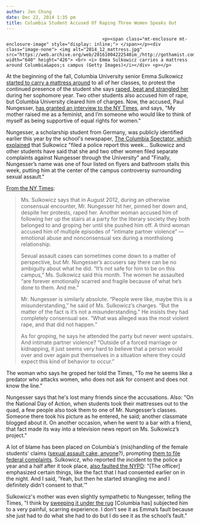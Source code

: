 ```yaml
---
author: Jen Chung
date: Dec 22, 2014 1:35 pm
title: Columbia Student Accused Of Raping Three Women Speaks Out
---
```


	
										<p><span class="mt-enclosure mt-enclosure-image" style="display: inline;"> </span></p><div class="image-none"> <img alt="2014_12_mattress.jpg" src="https://web.archive.org/web/20161004222540im_/http://gothamist.com/attachments/jen/2014_12_mattress.jpg" width="640" height="426"> <br> <i> Emma Sulkowicz carries a mattress around Columbia&apos;s campus (Getty Images)</i></div> <p></p>

<p>At the beginning of the fall, Columbia University senior Emma Sulkowicz <a href="https://web.archive.org/web/20161004222540/http://gothamist.com/2014/09/03/student_shames_columbia_with_perfor.php">started to carry a mattress around</a> to all of her classes, to protest the continued presence of the student she says <a href="https://web.archive.org/web/20161004222540/http://www.nytimes.com/2014/05/04/us/fight-against-sex-crimes-holds-colleges-to-account.html">raped, beat and strangled her</a> during her sophomore year. Two other students also accused him of rape, but Columbia University cleared him of charges. Now, the accused, Paul Nungesser, <a href="https://web.archive.org/web/20161004222540/http://www.nytimes.com/2014/12/22/nyregion/accusers-and-the-accused-crossing-paths-at-columbia.html?_r=0">has granted an interview to the NY Times</a>, and says, &quot;My mother raised me as a feminist, and I&#x2019;m someone who would like to think of myself as being supportive of equal rights for women.&quot;</p>

<p>Nungesser, a scholarship student from Germany, was publicly identified earlier this year by the school&apos;s newspaper, <a href="https://web.archive.org/web/20161004222540/http://columbiaspectator.com/2014/05/16/why-we-published-name-alleged-rapist">The Columbia Spectator, which explained</a> that Sulkowicz &quot;filed a police report this week... Sulkowicz and other students have said that she and two other women filed separate complaints against Nungesser through the University&quot; and &quot;Finally, Nungesser&#x2019;s name was one of four listed on flyers and bathroom stalls this week, putting him at the center of the campus controversy surrounding sexual assault.&quot; </p>

<p><a href="https://web.archive.org/web/20161004222540/http://www.nytimes.com/2014/12/22/nyregion/accusers-and-the-accused-crossing-paths-at-columbia.html?_r=0">From the NY Times</a>:</p><blockquote>Ms. Sulkowicz says that in August 2012, during an otherwise consensual encounter, Mr. Nungesser hit her, pinned her down and, despite her protests, raped her. Another woman accused him of following her up the stairs at a party for the literary society they both belonged to and groping her until she pushed him off. A third woman accused him of multiple episodes of &#x201C;intimate partner violence&#x201D; &#x2014; emotional abuse and nonconsensual sex during a monthslong relationship.<p></p>

<p>Sexual assault cases can sometimes come down to a matter of perspective, but Mr. Nungesser&#x2019;s accusers say there can be no ambiguity about what he did. &#x201C;It&#x2019;s not safe for him to be on this campus,&#x201D; Ms. Sulkowicz said this month. The women he assaulted &#x201C;are forever emotionally scarred and fragile because of what he&#x2019;s done to them. And me.&#x201D;</p>

<p>Mr. Nungesser is similarly absolute. &#x201C;People were like, maybe this is a misunderstanding,&#x201D; he said of Ms. Sulkowicz&#x2019;s charges. &#x201C;But the matter of the fact is it&#x2019;s not a misunderstanding.&#x201D; He insists they had completely consensual sex. &#x201C;What was alleged was the most violent rape, and that did not happen.&#x201D;</p>

<p>As for groping, he says he attended the party but never went upstairs. And intimate partner violence? &#x201C;Outside of a forced marriage or kidnapping, it just seems very hard to believe that a person would over and over again put themselves in a situation where they could expect this kind of behavior to occur.&#x201D;</p></blockquote>The woman who says he groped her told the Times, &quot;To me he seems like a predator who attacks women, who does not ask for consent and does not know the line.&quot;<p></p>

<p>Nungesser says that he&apos;s lost many friends since the accusations. Also: &quot;On the National Day of Action, when students took their mattresses out to the quad, a few people also took them to one of Mr. Nungesser&#x2019;s classes. Someone there took his picture as he entered, he said; another classmate blogged about it. On another occasion, when he went to a bar with a friend, that fact made its way into a television news report on Ms. Sulkowicz&#x2019;s project.&quot;</p>

<p>A lot of blame has been placed on Columbia&apos;s (mis)handling of the female students&apos; claims (<a href="https://web.archive.org/web/20161004222540/http://gothamist.com/2014/04/23/columbia_sex_cake.php">sexual assault cake, anyone</a>?), prompting <a href="https://web.archive.org/web/20161004222540/http://gothamist.com/2014/04/25/students_file_federal_complaints_ag.php">them to file federal complaints</a>. Sulkowicz, who reported the incident to the police a year and a half after it took place, <a href="https://web.archive.org/web/20161004222540/http://gothamist.com/2014/05/18/spurned_by_columbia_student_says_ny.php">also faulted the NYPD</a>: &quot;[The officer] emphasized certain things, like the fact that I had consented earlier on in the night. And I said, &#x2018;Yeah, but then he started strangling me and I definitely didn&#x2019;t consent to that.&#x2019;&quot;</p>

<p>Sulkowicz&apos;s mother was even slightly sympathetic to Nungesser, telling the Times, &quot;I think by <a href="https://web.archive.org/web/20161004222540/http://columbiaspectator.com/opinion/2014/10/02/open-letter-president-bollinger-and-board-trustees">sweeping it under the rug</a> [Columbia has] subjected him to a very painful, scarring experience. I don&#x2019;t see it as Emma&#x2019;s fault because she just had to do what she had to do but I do see it as the school&#x2019;s fault.&quot;</p>					
										
									
				